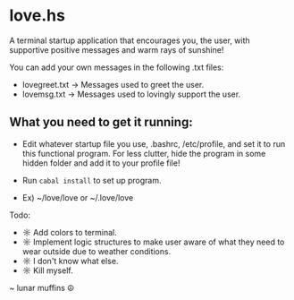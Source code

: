 # love.hs
A terminal startup application that encourages you, the user, with supportive positive messages and warm rays of sunshine!

You can add your own messages in the following .txt files:
* lovegreet.txt -> Messages used to greet the user.
* lovemsg.txt    -> Messages used to lovingly support the user. 

## What you need to get it running:
* Edit whatever startup file you use, .bashrc, /etc/profile, and set it to run this functional program. For less clutter, hide the program in some hidden folder and add it to your profile file! 
* Run `cabal install` to set up program.

* Ex) ~/love/love or ~/.love/love

Todo:

* ☼ Add colors to terminal.
* ☼ Implement logic structures to make user aware of what they need to wear outside due to weather conditions.
* ☼ I don't know what else.
* ☼ Kill myself.

~ lunar muffins ☮
